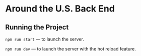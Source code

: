 # Around the U.S. Back End  
  
 
## Running the Project  
  
`npm run start` — to launch the server.  
  
`npm run dev` — to launch the server with the hot reload feature.  





